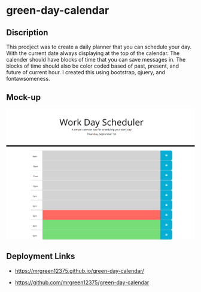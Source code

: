 # green-day-calendar

## Discription 

This prodject was to create a daily planner that you can schedule your day. With the current date always displaying at the top of the calendar. The calender should have blocks of time that you can save messages in. The blocks of time should also be color coded based of past, present, and future of current hour. I created this using bootstrap, qjuery, and fontawsomeness. 

## Mock-up

![alt green day calendar website](/scheduler-mock-up.png)

## Deployment Links

- https://mrgreen12375.github.io/green-day-calendar/

- https://github.com/mrgreen12375/green-day-calendar